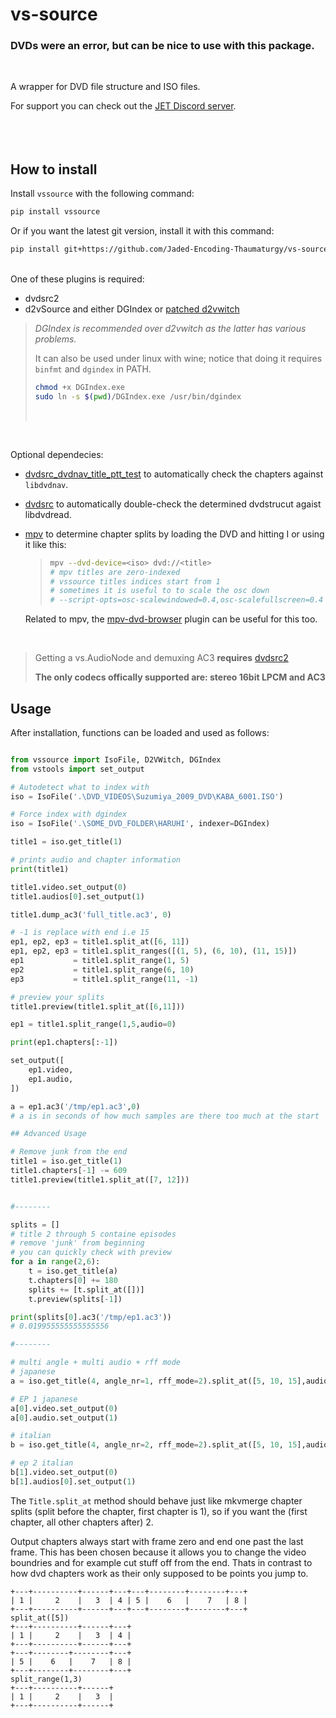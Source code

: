 # vs-source

### DVDs were an error, but can be nice to use with this package.

<br>

A wrapper for DVD file structure and ISO files.

For support you can check out the [JET Discord server](https://discord.gg/XTpc6Fa9eB). <br><br> <br><br>

## How to install

Install `vssource` with the following command:

```sh
pip install vssource
```

Or if you want the latest git version, install it with this command:

```sh
pip install git+https://github.com/Jaded-Encoding-Thaumaturgy/vs-source.git
```

<br>
One of these plugins is required:

- dvdsrc2
- d2vSource and either DGIndex or [patched d2vwitch](https://gist.github.com/jsaowji/ead18b4f1b90381d558eddaf0336164b)

> _DGIndex is recommended over d2vwitch as the latter has various problems._
>
> It can also be used under linux with wine; notice that doing it requires ` binfmt` and `dgindex` in PATH.
>
> ```bash
> chmod +x DGIndex.exe
> sudo ln -s $(pwd)/DGIndex.exe /usr/bin/dgindex
> ```
>
> <br>

<br>

Optional dependecies:

- [dvdsrc_dvdnav_title_ptt_test](https://gist.github.com/jsaowji/2bbf9c776a3226d1272e93bb245f7538) to automatically check the chapters against `libdvdnav`.
- [dvdsrc](https://github.com/jsaowji/dvdsrc/) to automatically double-check the determined dvdstrucut agaist libdvdread.
- [mpv](https://github.com/mpv-player/mpv) to determine chapter splits by loading the DVD and hitting I or using it like this:

  > ```bash
  > mpv --dvd-device=<iso> dvd://<title>
  > # mpv titles are zero-indexed
  > # vssource titles indices start from 1
  > # sometimes it is useful to to scale the osc down
  > # --script-opts=osc-scalewindowed=0.4,osc-scalefullscreen=0.4
  > ```

  Related to mpv, the [mpv-dvd-browser](https://github.com/CogentRedTester/mpv-dvd-browser) plugin can be useful for this too.

<br>

> Getting a vs.AudioNode and demuxing AC3 **requires** [dvdsrc2](https://github.com/jsaowji/dvdsrc2/)
>
> **The only codecs offically supported are: stereo 16bit LPCM and AC3**

## Usage

After installation, functions can be loaded and used as follows:

```py

from vssource import IsoFile, D2VWitch, DGIndex
from vstools import set_output

# Autodetect what to index with
iso = IsoFile('.\DVD_VIDEOS\Suzumiya_2009_DVD\KABA_6001.ISO')

# Force index with dgindex
iso = IsoFile('.\SOME_DVD_FOLDER\HARUHI', indexer=DGIndex)

title1 = iso.get_title(1)

# prints audio and chapter information
print(title1)

title1.video.set_output(0)
title1.audios[0].set_output(1)

title1.dump_ac3('full_title.ac3', 0)

# -1 is replace with end i.e 15
ep1, ep2, ep3 = title1.split_at([6, 11])
ep1, ep2, ep3 = title1.split_ranges([(1, 5), (6, 10), (11, 15)])
ep1           = title1.split_range(1, 5)
ep2           = title1.split_range(6, 10)
ep3           = title1.split_range(11, -1)

# preview your splits
title1.preview(title1.split_at([6,11]))

ep1 = title1.split_range(1,5,audio=0)

print(ep1.chapters[:-1])

set_output([
    ep1.video,
    ep1.audio,
])

a = ep1.ac3('/tmp/ep1.ac3',0)
# a is in seconds of how much samples are there too much at the start

## Advanced Usage

# Remove junk from the end
title1 = iso.get_title(1)
title1.chapters[-1] -= 609
title1.preview(title1.split_at([7, 12]))


#--------

splits = []
# title 2 through 5 containe episodes
# remove 'junk' from beginning
# you can quickly check with preview
for a in range(2,6):
    t = iso.get_title(a)
    t.chapters[0] += 180
    splits += [t.split_at([])]
    t.preview(splits[-1])

print(splits[0].ac3('/tmp/ep1.ac3'))
# 0.019955555555555556

#--------

# multi angle + multi audio + rff mode
# japanese
a = iso.get_title(4, angle_nr=1, rff_mode=2).split_at([5, 10, 15],audio=1)

# EP 1 japanese
a[0].video.set_output(0)
a[0].audio.set_output(1)

# italian
b = iso.get_title(4, angle_nr=2, rff_mode=2).split_at([5, 10, 15],audio=0)

# ep 2 italian
b[1].video.set_output(0)
b[1].audios[0].set_output(1)
```

The `Title.split_at` method should behave just like mkvmerge chapter splits (split before the chapter, first chapter is 1), so if you want the (first chapter, all other chapters after) 2.

Output chapters always start with frame zero and end one past the last frame.
This has been chosen because it allows you to change the video boundries and for example cut stuff off from the end.
Thats in contrast to how dvd chapters work as their only supposed to be points you jump to.

```
+---+----------+------+---+---+--------+--------+---+
| 1 |     2    |   3  | 4 | 5 |    6   |    7   | 8 |
+---+----------+------+---+---+--------+--------+---+
split_at([5])
+---+----------+------+---+
| 1 |     2    |   3  | 4 |
+---+----------+------+---+
+---+--------+--------+---+
| 5 |    6   |    7   | 8 |
+---+--------+--------+---+
split_range(1,3)
+---+----------+------+
| 1 |     2    |   3  |
+---+----------+------+
```
